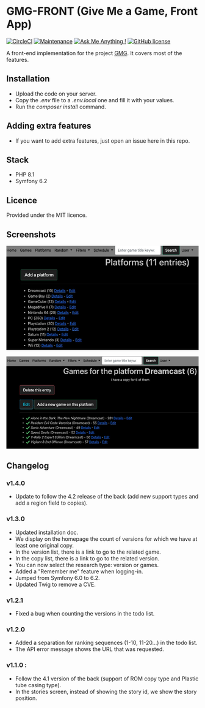 # GMG-FRONT (Give Me a Game, Front App)
[![CircleCI](https://circleci.com/gh/ecourtial/gmg-front/tree/master.svg?style=svg)](https://circleci.com/gh/ecourtial/gmg-front/tree/master) [![Maintenance](https://img.shields.io/badge/Maintained%3F-yes-green.svg)](https://GitHub.com/ecourtial/gmg-front/graphs/commit-activity) [![Ask Me Anything !](https://img.shields.io/badge/Ask%20me-anything-1abc9c.svg)](https://GitHub.com/ecourtial/gmg-front) [![GitHub license](https://img.shields.io/github/license/Naereen/StrapDown.js.svg)](https://github.com/ecourtial/gmg/blob/master/LICENSE)

A front-end implementation for the project [GMG](https://github.com/ecourtial/gmg). It covers most of the features.

## Installation
* Upload the code on your server.
* Copy the _.env_ file to a _.env.local_ one and fill it with your values.
* Run the _composer install_ command.

## Adding extra features
* If you want to add extra features, just open an issue here in this repo.

## Stack
* PHP 8.1
* Symfony 6.2

## Licence
Provided under the MIT licence.

## Screenshots

![Platform list](docs/platforms.jpg "Platform list")

![Version list](docs/versions.jpg "Version list")

## Changelog

### v1.4.0
* Update to follow the 4.2 release of the back (add new support types and add a region field to copies).

### v1.3.0
* Updated installation doc.
* We display on the homepage the count of versions for which we have at least one original copy.
* In the version list, there is a link to go to the related game.
* In the copy list, there is a link to go to the related version.
* You can now select the research type: version or games.
* Added a "Remember me" feature when logging-in.
* Jumped from Symfony 6.0 to 6.2.
* Updated Twig to remove a CVE.

### v1.2.1
* Fixed a bug when counting the versions in the todo list.

### v1.2.0
* Added a separation for ranking sequences (1-10, 11-20...) in the todo list.
* The API error message shows the URL that was requested.

### v1.1.0 : 
* Follow the 4.1 version of the back (support of ROM copy type and Plastic tube casing type).
* In the stories screen, instead of showing the story id, we show the story position.
